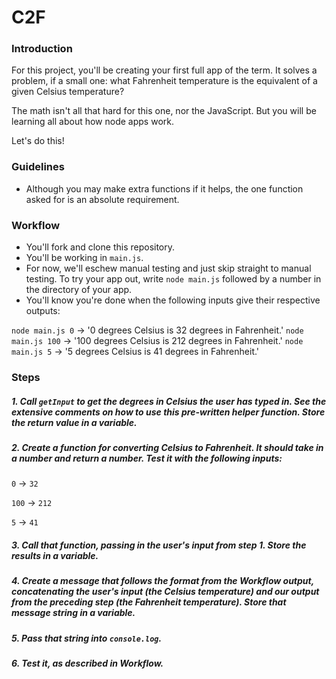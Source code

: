 # C2F

### Introduction

For this project, you'll be creating your first full app of the term. It solves a problem, if a small one: what Fahrenheit temperature is the equivalent of a given Celsius temperature?

The math isn't all that hard for this one, nor the JavaScript. But you will be learning all about how node apps work.

Let's do this!


### Guidelines

* Although you may make extra functions if it helps, the one function asked for is an absolute requirement.


### Workflow

* You'll fork and clone this repository.
* You'll be working in `main.js`.
* For now, we'll eschew manual testing and just skip straight to manual testing. To try your app out, write `node main.js` followed by a number in the directory of your app.
* You'll know you're done when the following inputs give their respective outputs:

`node main.js 0` -> '0 degrees Celsius is 32 degrees in Fahrenheit.'
`node main.js 100` -> '100 degrees Celsius is 212 degrees in Fahrenheit.'
`node main.js 5` -> '5 degrees Celsius is 41 degrees in Fahrenheit.'


### Steps

##### 1. Call `getInput` to get the degrees in Celsius the user has typed in. See the extensive comments on how to use this pre-written helper function. Store the return value in a variable.
##### 2. Create a function for converting Celsius to Fahrenheit. It should take in a number and return a number. Test it with the following inputs:

`0` -> `32`

`100` -> `212`

`5` -> `41`


##### 3. Call that function, passing in the user's input from step 1. Store the results in a variable.
##### 4. Create a message that follows the format from the Workflow output, concatenating the user's input (the Celsius temperature) and our output from the preceding step (the Fahrenheit temperature). Store that message string in a variable.
##### 5. Pass that string into `console.log`.
##### 6. Test it, as described in Workflow.

